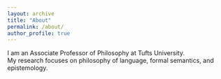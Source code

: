 ```yaml
---
layout: archive
title: "About"
permalink: /about/
author_profile: true
---
```


I am an Associate Professor of Philosophy at Tufts University.  
My research focuses on philosophy of language, formal semantics, and epistemology.  
